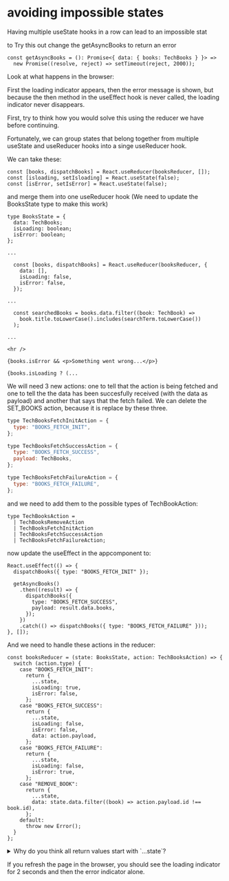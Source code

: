 # avoiding impossible states

Having multiple useState hooks in a row can lead to an impossible stat

to Try this out change the getAsyncBooks to return an error

```tsx
const getAsyncBooks = (): Promise<{ data: { books: TechBooks } }> =>
  new Promise((resolve, reject) => setTimeout(reject, 2000));
```

Look at what happens in the browser:

First the loading indicator appears, then the error message is shown, but because the then method in the useEffect hook is never called, the loading indicator never disappears.

First, try to think how you would solve this using the reducer we have before continuing.

Fortunately, we can group states that belong together from multiple useState and useReducer hooks into a singe useReducer hook.

We can take these:

```tsx
const [books, dispatchBooks] = React.useReducer(booksReducer, []);
const [isloading, setIsloading] = React.useState(false);
const [isError, setIsError] = React.useState(false);
```

and merge them into one useReducer hook (We need to update the BooksState type to make this work)

```tsx
type BooksState = {
  data: TechBooks;
  isLoading: boolean;
  isError: boolean;
};

...

  const [books, dispatchBooks] = React.useReducer(booksReducer, {
    data: [],
    isLoading: false,
    isError: false,
  });

...

  const searchedBooks = books.data.filter((book: TechBook) =>
    book.title.toLowerCase().includes(searchTerm.toLowerCase())
  );

...

<hr />

{books.isError && <p>Something went wrong...</p>}

{books.isLoading ? (...

```

We will need 3 new actions: one to tell that the action is being fetched and one to tell the the data has been succesfully received (with the data as payload) and another that says that the fetch failed. We can delete the SET_BOOKS action, because it is replace by these three.

```jsx
type TechBooksFetchInitAction = {
  type: "BOOKS_FETCH_INIT",
};

type TechBooksFetchSuccessAction = {
  type: "BOOKS_FETCH_SUCCESS",
  payload: TechBooks,
};

type TechBooksFetchFailureAction = {
  type: "BOOKS_FETCH_FAILURE",
};
```

and we need to add them to the possible types of TechBookAction:

```tsx
type TechBooksAction =
  | TechBooksRemoveAction
  | TechBooksFetchInitAction
  | TechBooksFetchSuccessAction
  | TechBooksFetchFailureAction;
```

now update the useEffect in the appcomponent to:

```tsx
React.useEffect(() => {
  dispatchBooks({ type: "BOOKS_FETCH_INIT" });

  getAsyncBooks()
    .then((result) => {
      dispatchBooks({
        type: "BOOKS_FETCH_SUCCESS",
        payload: result.data.books,
      });
    })
    .catch(() => dispatchBooks({ type: "BOOKS_FETCH_FAILURE" }));
}, []);
```

And we need to handle these actions in the reducer:

```tsx
const booksReducer = (state: BooksState, action: TechBooksAction) => {
  switch (action.type) {
    case "BOOKS_FETCH_INIT":
      return {
        ...state,
        isLoading: true,
        isError: false,
      };
    case "BOOKS_FETCH_SUCCESS":
      return {
        ...state,
        isLoading: false,
        isError: false,
        data: action.payload,
      };
    case "BOOKS_FETCH_FAILURE":
      return {
        ...state,
        isLoading: false,
        isError: true,
      };
    case "REMOVE_BOOK":
      return {
        ...state,
        data: state.data.filter((book) => action.payload.id !== book.id),
      };
    default:
      throw new Error();
  }
};
```

<details>
    <summary>Why do you think all return values start with `...state`?</summary>

Before this change the type of state was a simple array. Now it is a complex object. It is good practice to start with spreading the state and tnen changing only those properties that need to be changed. The state is immutable, so you should return a new copy of the complete state

</details>

If you refresh the page in the browser, you should see the loading indicator for 2 seconds and then the error indicator alone.
